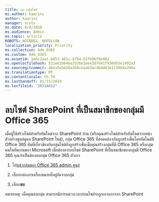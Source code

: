 ```yaml
---
title: ลบ กลุ่มไซต์
ms.author: kaarins
author: kaarins
manager: scotv
ms.date: 6/8/2018
ms.audience: Admin
ms.topic: article
ROBOTS: NOINDEX, NOFOLLOW
localization_priority: Priority
ms.collection: Adm_O365
ms.custom: Adm_O365
ms.assetid: aa6c2aa1-6853-461c-8764-01fb96f8e981
ms.openlocfilehash: 521e61b64be253be1eee3d7d41f930d55e1492a3
ms.sourcegitcommit: d6ea5e9458a2b8ceaab3ac4bd483e1130b9a398a
ms.translationtype: MT
ms.contentlocale: th-TH
ms.lasthandoff: 01/15/2019
ms.locfileid: "28316612"
---
```

# <a name="delete-a-sharepoint-site-that-belongs-to-an-office-365-group"></a>ลบไซต์ SharePoint ที่เป็นสมาชิกของกลุ่มมี Office 365

เมื่อผู้ใช้สร้างไซต์สำหรับทีมใหม่จาก SharePoint บ้าน (หรือคุณสร้างไซต์สำหรับทีมใหม่จากหน้าตัวอย่างศูนย์ดูแล SharePoint ใหม่), กลุ่ม Office 365 ที่สอดคล้องกันถูกสร้างขึ้นโดยอัตโนมัติ Office 365 ทีมที่เกี่ยวข้องกับกลุ่มไซต์ยังถูกสร้างขึ้นเมื่อคุณสร้างกลุ่มที่มี Office 365 หรือกลุ่มคนในทีมงานของ Microsoft เมื่อต้องการลบไซต์ SharePoint ที่เป็นสมาชิกของกลุ่มมี Office 365 คุณจำเป็นต้องลบกลุ่ม Office 365 ตัวเอง 
  
1. ไป[หน้ากลุ่มของ Office 365 admin ศูนย์](https://portal.office.com/adminportal/home#/groups)
    
2. เลือกกล่องกาเครื่องหมายที่อยู่ถัดจากกลุ่ม
    
3. เลือก**ลบ**
    
หมายเหตุ: เมื่อคุณลบกลุ่ม สามารถมีการหน่วงเวลาก่อนไซต์จะถูกเอาออกจาก SharePoint
  

